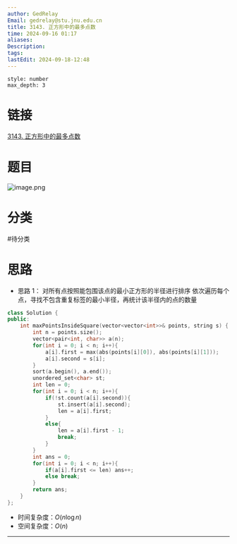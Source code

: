 ```yaml
---
author: GedRelay
Email: gedrelay@stu.jnu.edu.cn
title: 3143. 正方形中的最多点数
time: 2024-09-16 01:17
aliases: 
Description: 
tags: 
lastEdit: 2024-09-18-12:48
---
```


```toc
style: number
max_depth: 3
```

# 链接
[3143. 正方形中的最多点数](https://leetcode.cn/problems/maximum-points-inside-the-square/) 

# 题目
![image.png](https://ged-pic-bed.oss-cn-guangzhou.aliyuncs.com/img/202409160117206.png)


# 分类
#待分类

# 思路
- 思路 1：
对所有点按照能包围该点的最小正方形的半径进行排序
依次遍历每个点，寻找不包含重复标签的最小半径，再统计该半径内的点的数量


```cpp
class Solution {
public:
    int maxPointsInsideSquare(vector<vector<int>>& points, string s) {
        int n = points.size();
        vector<pair<int, char>> a(n);
        for(int i = 0; i < n; i++){
            a[i].first = max(abs(points[i][0]), abs(points[i][1]));
            a[i].second = s[i];
        }
        sort(a.begin(), a.end());
        unordered_set<char> st;
        int len = 0;
        for(int i = 0; i < n; i++){
            if(!st.count(a[i].second)){
                st.insert(a[i].second);
                len = a[i].first;
            }
            else{
                len = a[i].first - 1;
                break;
            }
        }
        int ans = 0;
        for(int i = 0; i < n; i++){
            if(a[i].first <= len) ans++;
            else break;
        }
        return ans;
    }
};
```


- 时间复杂度：${O\left( n\log n \right)  }$ 
- 空间复杂度：${O\left( n \right)  }$ 


---

